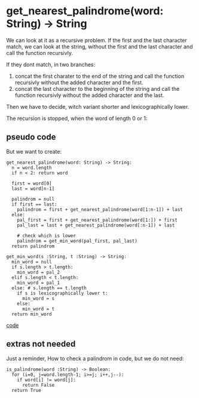 # get_nearest_palindrome(word: String) -> String

We can look at it as a recursive problem.
If the first and the last character match, we can look at the string, without the first and the last character and call the function recursivly.

If they dont match, in two branches:

1. concat the first charater to the end of the string and call the function recursivly without the added character and the first.
2. concat the last character to the beginning of the string and call the function recursivly without the added character and the last.

Then we have to decide, witch variant shorter and lexicographically lower.

The recursion is stopped, when the word of length 0 or 1:

## pseudo code

But we want to create:

```pseudocode
get_nearest_palindrome(word: String) -> String:
  n = word.length
  if n < 2: return word

  first = word[0]
  last = word[n-1]

  palindrom = null
  if first == last: 
    palindrom = first + get_nearest_palindrome(word[1:n-1]) + last
  else:
    pal_first = first + get_nearest_palindrome(word[1:]) + first
    pal_last = last + get_nearest_palindrome(word[:n-1]) + last
    
    # check which is lower
    palindrom = get_min_word(pal_first, pal_last)
  return palindrom

get_min_word(s :String, t :String) -> String:
  min_word = null
  if s.length > t.length:
    min_word = pal_2
  elif s.length < t.length:
    min_word = pal_1
  else: # s.length == t.length
    if s is lexicographically lower t:
      min_word = s
    else:
      min_word = t
  return min_word
```

[code](solution.py)

## extras not needed

Just a reminder, How to check a palindrom in code, but we do not need:

```pseudocode
is_palindrome(word :String) -> Boolean:
  for (i=0, j=word.length-1; i>=j; i++,j--):
    if word[i] != word[j]:
      return False
  return True
```

